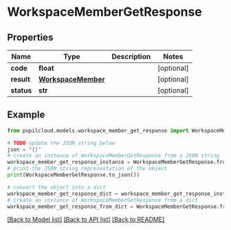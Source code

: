 # WorkspaceMemberGetResponse


## Properties

Name | Type | Description | Notes
------------ | ------------- | ------------- | -------------
**code** | **float** |  | [optional] 
**result** | [**WorkspaceMember**](WorkspaceMember.md) |  | [optional] 
**status** | **str** |  | [optional] 

## Example

```python
from pupilcloud.models.workspace_member_get_response import WorkspaceMemberGetResponse

# TODO update the JSON string below
json = "{}"
# create an instance of WorkspaceMemberGetResponse from a JSON string
workspace_member_get_response_instance = WorkspaceMemberGetResponse.from_json(json)
# print the JSON string representation of the object
print(WorkspaceMemberGetResponse.to_json())

# convert the object into a dict
workspace_member_get_response_dict = workspace_member_get_response_instance.to_dict()
# create an instance of WorkspaceMemberGetResponse from a dict
workspace_member_get_response_from_dict = WorkspaceMemberGetResponse.from_dict(workspace_member_get_response_dict)
```
[[Back to Model list]](../README.md#documentation-for-models) [[Back to API list]](../README.md#documentation-for-api-endpoints) [[Back to README]](../README.md)


